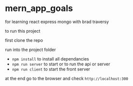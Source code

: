 # mern_app_goals
for learning react express mongo with brad traversy

to run this project 

first clone the repo

run into the project folder 

- `npm install` to install all dependancies
- `npm run server` to start or to run the api or server 
- `npm run client` to start the front server

at the end go to the browser and check `http://localhost:300`
